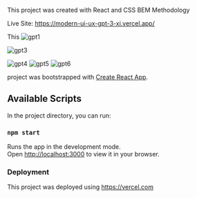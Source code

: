 This project was created with React and CSS BEM Methodology

Live Site: https://modern-ui-ux-gpt-3-xi.vercel.app/


This ![gpt1](https://user-images.githubusercontent.com/96818824/202765566-7b2cefe9-f9ca-419c-9577-e6e7a6cae57e.png)

![gpt3](https://user-images.githubusercontent.com/96818824/202765618-815101f4-d354-4463-b684-540d5d459ace.png)

![gpt4](https://user-images.githubusercontent.com/96818824/202765641-16b80c95-221e-4a3e-afdc-f0b6469df2d9.png)
![gpt5](https://user-images.githubusercontent.com/96818824/202765681-cb23bb4d-2abd-472a-a8eb-ba4845f0eddf.png)
![gpt6](https://user-images.githubusercontent.com/96818824/202765736-2474a4f9-834a-496b-bb7b-7900d6be11de.png)

project was bootstrapped with [Create React App](https://github.com/facebook/create-react-app).

## Available Scripts

In the project directory, you can run:

### `npm start`

Runs the app in the development mode.\
Open [http://localhost:3000](http://localhost:3000) to view it in your browser.





### Deployment
This project was deployed using https://vercel.com
